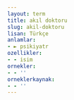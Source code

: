 ```yaml
---
layout: term
title: akıl doktoru
slug: akil-doktoru
lisan: Türkçe
anlamlar:
- ► psikiyatr
ozellikler:
- - isim
ornekler:
- - ''
orneklerkaynak:
- - ''
---
```

